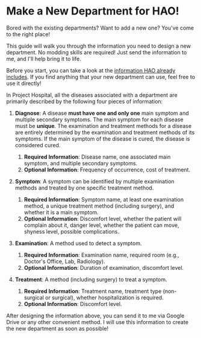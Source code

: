 # Make a New Department for HAO!

Bored with the existing departments? Want to add a new one? You've come to the right place!

This guide will walk you through the information you need to design a new department. No modding skills are required! Just send the information to me, and I'll help bring it to life.

Before you start, you can take a look at the [information HAO already includes](./UsedEntities.json). If you find anything that your new department can use, feel free to use it directly!

In Project Hospital, all the diseases associated with a department are primarily described by the following four pieces of information:

1.  **Diagnose**: A disease **must have one and only one** main symptom and multiple secondary symptoms. The main symptom for each disease must be **unique**. The examination and treatment methods for a disease are entirely determined by the examination and treatment methods of its symptoms. If the main symptom of the disease is cured, the disease is considered cured.
    1.  **Required Information**: Disease name, one associated main symptom, and multiple secondary symptoms.
    2.  **Optional Information**: Frequency of occurrence, cost of treatment.

2.  **Symptom**: A symptom can be identified by multiple examination methods and treated by one specific treatment method.
    1.  **Required Information**: Symptom name, at least one examination method, a unique treatment method (including surgery), and whether it is a main symptom.
    2.  **Optional Information**: Discomfort level, whether the patient will complain about it, danger level, whether the patient can move, shyness level, possible complications.

3.  **Examination**: A method used to detect a symptom.
    1.  **Required Information**: Examination name, required room (e.g., Doctor's Office, Lab, Radiology).
    2.  **Optional Information**: Duration of examination, discomfort level.

4.  **Treatment**: A method (including surgery) to treat a symptom.
    1.  **Required Information**: Treatment name, treatment type (non-surgical or surgical), whether hospitalization is required.
    2.  **Optional Information**: Discomfort level.

After designing the information above, you can send it to me via Google Drive or any other convenient method. I will use this information to create the new department as soon as possible!